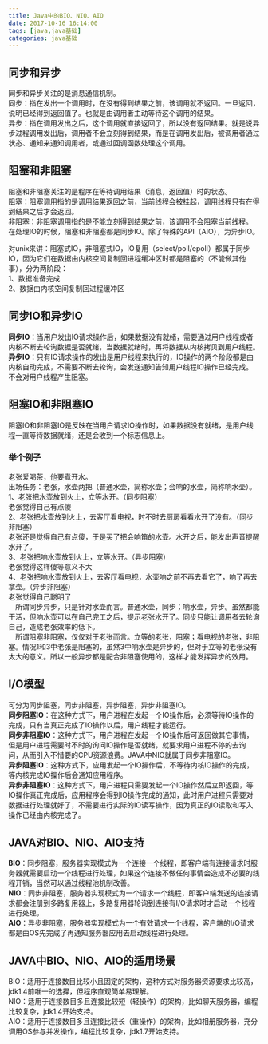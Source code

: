 ```yaml
---
title: Java中的BIO、NIO、AIO 
date: 2017-10-16 16:14:00  
tags: [java,java基础]    
categories: java基础  
---
```

## 同步和异步
同步和异步关注的是消息通信机制。  
同步：指在发出一个调用时，在没有得到结果之前，该调用就不返回。一旦返回，说明已经得到返回值了。也就是由调用者主动等待这个调用的结果。  
异步：指在调用发出之后，这个调用就直接返回了，所以没有返回结果。就是说异步过程调用发出后，调用者不会立刻得到结果，而是在调用发出后，被调用者通过状态、通知来通知调用者，或通过回调函数处理这个调用。  
## 阻塞和非阻塞
阻塞和非阻塞关注的是程序在等待调用结果（消息，返回值）时的状态。  
阻塞：阻塞调用指的是调用结果返回之前，当前线程会被挂起，调用线程只有在得到结果之后才会返回。  
非阻塞：非阻塞调用指的是不能立刻得到结果之前，该调用不会阻塞当前线程。  
在处理IO的时候，阻塞和非阻塞都是同步IO。除了特殊的API（AIO），为异步IO。  

对unix来讲：阻塞式IO，非阻塞式IO，IO复用（select/poll/epoll）都属于同步IO，因为它们在数据由内核空间复制回进程缓冲区时都是阻塞的（不能做其他事），分为两阶段：  
1、数据准备完成  
2、数据由内核空间复制回进程缓冲区  

## 同步IO和异步IO
**同步IO**：当用户发出IO请求操作后，如果数据没有就绪，需要通过用户线程或者内核不断去轮询数据是否就绪，当数据就绪时，再将数据从内核拷贝到用户线程。  
**异步IO**：只有IO请求操作的发出是用户线程来执行的，IO操作的两个阶段都是由内核自动完成，不需要不断去轮询，会发送通知告知用户线程IO操作已经完成。不会对用户线程产生阻塞。  

## 阻塞IO和非阻塞IO
阻塞IO和非阻塞IO是反映在当用户请求IO操作时，如果数据没有就绪，是用户线程一直等待数据就绪，还是会收到一个标志信息上。  

### 举个例子
老张爱喝茶，他要煮开水。  
出场任务：老张，水壶两把（普通水壶，简称水壶；会响的水壶，简称响水壶）。  
1、老张把水壶放到火上，立等水开。（同步阻塞）  
老张觉得自己有点傻  
2、老张把水壶放到火上，去客厅看电视，时不时去厨房看看水开了没有。（同步非阻塞）  
老张还是觉得自己有点傻，于是买了把会响笛的水壶。水开之后，能发出声音提醒水开了。  
3、老张把响水壶放到火上，立等水开。（异步阻塞）  
老张觉得这样傻等意义不大  
4、老张把响水壶放到火上，去客厅看电视，水壶响之前不再去看它了，响了再去拿壶。（异步非阻塞）  
老张觉得自己聪明了  
&emsp;所谓同步异步，只是针对水壶而言。普通水壶，同步；响水壶，异步。虽然都能干活，但响水壶可以在自己完工之后，提示老张水开了。同步只能让调用者去轮询自己，造成老张效率的低下。  
&emsp;所谓阻塞非阻塞，仅仅对于老张而言。立等的老张，阻塞；看电视的老张，非阻塞。情况1和3中老张是阻塞的，虽然3中响水壶是异步的，但对于立等的老张没有太大的意义。所以一般异步都是配合非阻塞使用的，这样才能发挥异步的效用。  



## I/O模型
可分为同步阻塞，同步非阻塞，异步阻塞，异步非阻塞IO。  
**同步阻塞IO**：在这种方式下，用户进程在发起一个IO操作后，必须等待IO操作的完成，只有当真正完成了IO操作以后，用户线程才能运行。  
**同步非阻塞IO**：这种方式下，用户进程在发起一个IO操作后可返回做其它事情，但是用户进程需要时不时的询问IO操作是否就绪，就要求用户进程不停的去询问，从而引入不惜要的CPU资源浪费。JAVA中NIO就属于同步非阻塞IO。  
**异步阻塞IO**：这种方式下，应用发起一个IO操作后，不等待内核IO操作的完成，等内核完成IO操作后会通知应用程序。  
**异步非阻塞IO**：这种方式下，用户进程只需要发起一个IO操作然后立即返回，等IO操作真正完成后，应用程序会得到IO操作完成的通知，此时用户进程只需要对数据进行处理就好了，不需要进行实际的IO读写操作，因为真正的IO读取和写入操作已经由内核完成了。  

## JAVA对BIO、NIO、AIO支持
**BIO**：同步阻塞，服务器实现模式为一个连接一个线程，即客户端有连接请求时服务器就需要启动一个线程进行处理，如果这个连接不做任何事情会造成不必要的线程开销，当然可以通过线程池机制改善。  
**NIO**：同步非阻塞，服务器实现模式为一个请求一个线程，即客户端发送的连接请求都会注册到多路复用器上，多路复用器轮询到连接有I/O请求时才启动一个线程进行处理。  
**AIO**：异步非阻塞，服务器实现模式为一个有效请求一个线程，客户端的I/O请求都是由OS先完成了再通知服务器应用去启动线程进行处理。  

## JAVA中BIO、NIO、AIO的适用场景
BIO：适用于连接数目比较小且固定的架构，这种方式对服务器资源要求比较高，jdk1.4前唯一的选择，但程序直观简单易理解。  
NIO：适用于连接数目多且连接比较短（轻操作）的架构，比如聊天服务器，编程比较复杂，jdk1.4开始支持。  
AIO：适用于连接数目多且连接比较长（重操作）的架构，比如相册服务器，充分调用OS参与并发操作，编程比较复杂，jdk1.7开始支持。  





